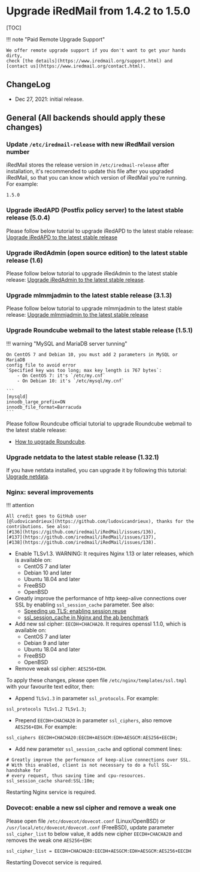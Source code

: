 # Upgrade iRedMail from 1.4.2 to 1.5.0

[TOC]

!!! note "Paid Remote Upgrade Support"

    We offer remote upgrade support if you don't want to get your hands dirty,
    check [the details](https://www.iredmail.org/support.html) and
    [contact us](https://www.iredmail.org/contact.html).

## ChangeLog

- Dec 27, 2021: initial release.

## General (All backends should apply these changes)

### Update `/etc/iredmail-release` with new iRedMail version number

iRedMail stores the release version in `/etc/iredmail-release` after
installation, it's recommended to update this file after you upgraded iRedMail,
so that you can know which version of iRedMail you're running. For example:

```
1.5.0
```

### Upgrade iRedAPD (Postfix policy server) to the latest stable release (5.0.4)

Please follow below tutorial to upgrade iRedAPD to the latest stable release:
[Upgrade iRedAPD to the latest stable release](./upgrade.iredapd.html)

### Upgrade iRedAdmin (open source edition) to the latest stable release (1.6)

Please follow below tutorial to upgrade iRedAdmin to the latest stable release:
[Upgrade iRedAdmin to the latest stable release](./migrate.or.upgrade.iredadmin.html).

### Upgrade mlmmjadmin to the latest stable release (3.1.3)

Please follow below tutorial to upgrade mlmmjadmin to the latest stable release:
[Upgrade mlmmjadmin to the latest stable release](./upgrade.mlmmjadmin.html)

### Upgrade Roundcube webmail to the latest stable release (1.5.1)

!!! warning "MySQL and MariaDB server tunning"

    On CentOS 7 and Debian 10, you must add 2 parameters in MySQL or MariaDB
    config file to avoid error
    `Specified key was too long; max key length is 767 bytes`:
        - On CentOS 7: it's `/etc/my.cnf`
        - On Debian 10: it's `/etc/mysql/my.cnf`

    ```
    [mysqld]
    innodb_large_prefix=ON
    innodb_file_format=Barracuda
    ```

Please follow Roundcube official tutorial to upgrade Roundcube webmail to the
latest stable release:

* [How to upgrade Roundcube](https://github.com/roundcube/roundcubemail/wiki/Upgrade).

### Upgrade netdata to the latest stable release (1.32.1)

If you have netdata installed, you can upgrade it by following this tutorial:
[Upgrade netdata](./upgrade.netdata.html).

### Nginx: several improvements

!!! attention

    All credit goes to GitHub user
    [@ludovicandrieux](https://github.com/ludovicandrieux), thanks for the
    contributions. See also:
    [#136](https://github.com/iredmail/iRedMail/issues/136), 
    [#137](https://github.com/iredmail/iRedMail/issues/137),
    [#138](https://github.com/iredmail/iRedMail/issues/138).

- Enable TLSv1.3. WARNING: It requires Nginx 1.13 or later releases, which is
  available on:
    - CentOS 7 and later
    - Debian 10 and later
    - Ubuntu 18.04 and later
    - FreeBSD
    - OpenBSD
- Greatly improve the performance of http keep-alive connections over SSL by
  enabling `ssl_session_cache` parameter. See also:
    - [Speeding up TLS: enabling session reuse](https://vincent.bernat.ch/en/blog/2011-ssl-session-reuse-rfc5077)
    - [ssl_session_cache in Nginx and the ab benchmark](https://www.peterbe.com/plog/ssl_session_cache-ab)
- Add new ssl cipher: `EECDH+CHACHA20`. It requires openssl 1.1.0, which is
  available on:
    - CentOS 7 and later
    - Debian 9 and later
    - Ubuntu 18.04 and later
    - FreeBSD
    - OpenBSD
- Remove weak ssl cipher: `AES256+EDH`.

To apply these changes, please open file `/etc/nginx/templates/ssl.tmpl` with
your favourite text editor, then:

- Append `TLSv1.3` in parameter `ssl_protocols`. For example:

```
ssl_protocols TLSv1.2 TLSv1.3;
```

- Prepend `EECDH+CHACHA20` in parameter `ssl_ciphers`, also remove `AES256+EDH`.
  For example:

```
ssl_ciphers EECDH+CHACHA20:EECDH+AESGCM:EDH+AESGCM:AES256+EECDH;
```

- Add new parameter `ssl_session_cache` and optional comment lines:

```
# Greatly improve the performance of keep-alive connections over SSL.
# With this enabled, client is not necessary to do a full SSL-handshake for
# every request, thus saving time and cpu-resources.
ssl_session_cache shared:SSL:10m;
```

Restarting Nginx service is required.

### Dovecot: enable a new ssl cipher and remove a weak one

Please open file `/etc/dovecot/dovecot.conf` (Linux/OpenBSD) or
`/usr/local/etc/dovecot/dovecot.conf` (FreeBSD), update parameter
`ssl_cipher_list` to below value, it adds new cipher `EECDH+CHACHA20` and
removes the weak one `AES256+EDH`:

```
ssl_cipher_list = EECDH+CHACHA20:EECDH+AESGCM:EDH+AESGCM:AES256+EECDH
```

Restarting Dovecot service is required.
